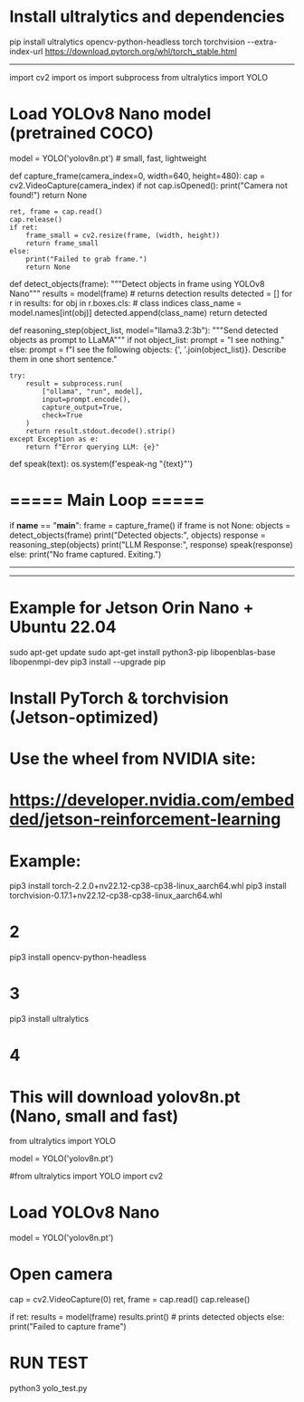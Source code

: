# Install ultralytics and dependencies
pip install ultralytics opencv-python-headless torch torchvision --extra-index-url https://download.pytorch.org/whl/torch_stable.html


_______

import cv2
import os
import subprocess
from ultralytics import YOLO

# Load YOLOv8 Nano model (pretrained COCO)
model = YOLO('yolov8n.pt')  # small, fast, lightweight

def capture_frame(camera_index=0, width=640, height=480):
    cap = cv2.VideoCapture(camera_index)
    if not cap.isOpened():
        print("Camera not found!")
        return None

    ret, frame = cap.read()
    cap.release()
    if ret:
        frame_small = cv2.resize(frame, (width, height))
        return frame_small
    else:
        print("Failed to grab frame.")
        return None

def detect_objects(frame):
    """Detect objects in frame using YOLOv8 Nano"""
    results = model(frame)  # returns detection results
    detected = []
    for r in results:
        for obj in r.boxes.cls:  # class indices
            class_name = model.names[int(obj)]
            detected.append(class_name)
    return detected

def reasoning_step(object_list, model="llama3.2:3b"):
    """Send detected objects as prompt to LLaMA"""
    if not object_list:
        prompt = "I see nothing."
    else:
        prompt = f"I see the following objects: {', '.join(object_list)}. Describe them in one short sentence."

    try:
        result = subprocess.run(
            ["ollama", "run", model],
            input=prompt.encode(),
            capture_output=True,
            check=True
        )
        return result.stdout.decode().strip()
    except Exception as e:
        return f"Error querying LLM: {e}"

def speak(text):
    os.system(f'espeak-ng "{text}"')

# ===== Main Loop =====
if __name__ == "__main__":
    frame = capture_frame()
    if frame is not None:
        objects = detect_objects(frame)
        print("Detected objects:", objects)
        response = reasoning_step(objects)
        print("LLM Response:", response)
        speak(response)
    else:
        print("No frame captured. Exiting.")

___________________________
_________________________

# Example for Jetson Orin Nano + Ubuntu 22.04
sudo apt-get update
sudo apt-get install python3-pip libopenblas-base libopenmpi-dev
pip3 install --upgrade pip

# Install PyTorch & torchvision (Jetson-optimized)
# Use the wheel from NVIDIA site:
# https://developer.nvidia.com/embedded/jetson-reinforcement-learning
# Example:
pip3 install torch-2.2.0+nv22.12-cp38-cp38-linux_aarch64.whl
pip3 install torchvision-0.17.1+nv22.12-cp38-cp38-linux_aarch64.whl

# 2
pip3 install opencv-python-headless


# 3 
pip3 install ultralytics

# 4 
# This will download yolov8n.pt (Nano, small and fast)
from ultralytics import YOLO

model = YOLO('yolov8n.pt')

#from ultralytics import YOLO
import cv2

# Load YOLOv8 Nano
model = YOLO('yolov8n.pt')

# Open camera
cap = cv2.VideoCapture(0)
ret, frame = cap.read()
cap.release()

if ret:
    results = model(frame)
    results.print()  # prints detected objects
else:
    print("Failed to capture frame")

# RUN TEST 
python3 yolo_test.py





